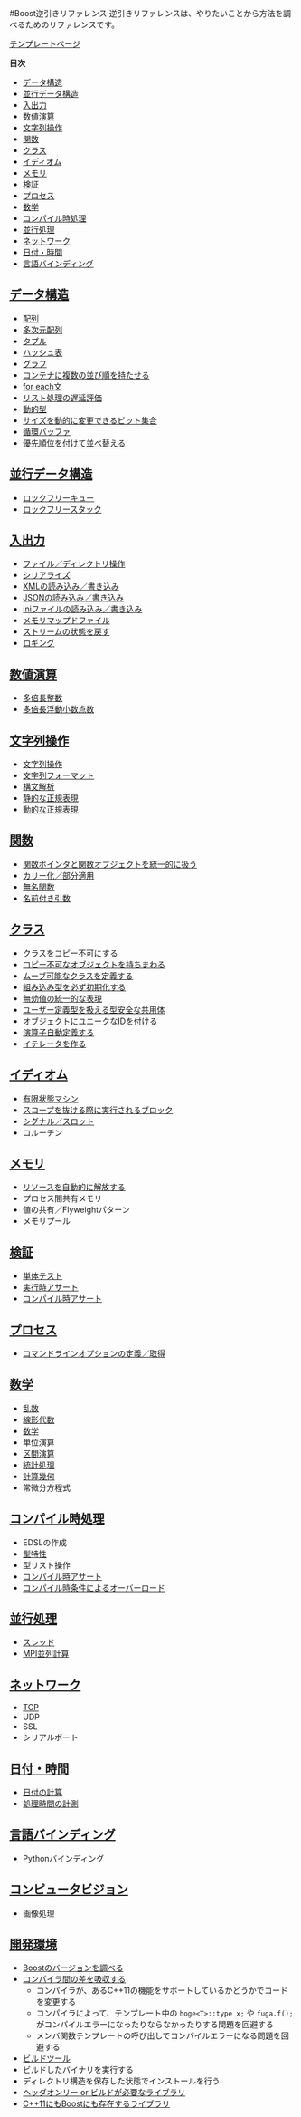 #Boost逆引きリファレンス
逆引きリファレンスは、やりたいことから方法を調べるためのリファレンスです。

[テンプレートページ](/tips/template_page)


**目次**

- [データ構造](#data_structure)
- [並行データ構造](#concurrent_data_structure)
- [入出力](#io)
- [数値演算](#numeric)
- [文字列操作](#string)
- [関数](#function)
- [クラス](#class)
- [イディオム](#idiom)
- [メモリ](#memory)
- [検証](#validation)
- [プロセス](#process)
- [数学](#math)
- [コンパイル時処理](#compile_time)
- [並行処理](#concurrency)
- [ネットワーク](#network)
- [日付・時間](#datetime)
- [言語バインディング](#lang_binding)


## <a name="data_structure" href="data_structure">データ構造</a>

- [配列](/tips/array.md)
- [多次元配列](/tips/multi_array.md)
- [タプル](/tips/tuple.md)
- [ハッシュ表](/tips/hashmap.md)
- [グラフ](/tips/graph.md)
- [コンテナに複数の並び順を持たせる](/tips/multi_index.md)
- [for each文](/tips/foreach.md)
- [リスト処理の遅延評価](/tips/list.md)
- [動的型](/tips/dynamic_type.md)
- [サイズを動的に変更できるビット集合](/tips/dynamic_bitset.md)
- [循環バッファ](/tips/circular_buffer.md)
- [優先順位を付けて並べ替える](/tips/priority_sort.md)


## <a name="concurrent_data_structure" href="concurrent_data_structure">並行データ構造</a>

- [ロックフリーキュー](/tips/lockfree-queue.md)
- [ロックフリースタック](/tips/lockfree-stack.md)


## <a name="io" href="io">入出力</a>

- [ファイル／ディレクトリ操作](/tips/filesystem.md)
- [シリアライズ](/tips/serialize.md)
- [XMLの読み込み／書き込み](/tips/xml.md)
- [JSONの読み込み／書き込み](/tips/json.md)
- [iniファイルの読み込み／書き込み](/tips/ini.md)
- [メモリマップドファイル](/tips/memory_mapped_file.md)
- [ストリームの状態を戻す](/tips/io_state.md)
- [ロギング](/tips/logging.md)


## <a name="numeric" href="numeric">数値演算</a>

- [多倍長整数](/tips/multiprec-int.md)
- [多倍長浮動小数点数](/tips/multiprec-float.md)


## <a name="string" href="string">文字列操作</a>

- [文字列操作](/tips/string_algo.md)
- [文字列フォーマット](/tips/format.md)
- [構文解析](/tips/parser.md)
- [静的な正規表現](/tips/static_regex.md)
- [動的な正規表現](/tips/dynamic_regex.md)


## <a name="function" href="function">関数</a>

- [関数ポインタと関数オブジェクトを統一的に扱う](/tips/function.md)
- [カリー化／部分適用](/tips/partial_eval.md)
- [無名関数](/tips/lambda.md)
- [名前付き引数](/tips/named_parameter.md)


## <a name="class" href="class">クラス</a>

- [クラスをコピー不可にする](/tips/noncopyable.md)
- [コピー不可なオブジェクトを持ちまわる](/tips/noncopyable_container.md)
- [ムーブ可能なクラスを定義する](/tips/move.md)
- [組み込み型を必ず初期化する](/tips/initialize.md)
- [無効値の統一的な表現](/tips/optional.md)
- [ユーザー定義型を扱える型安全な共用体](/tips/variant.md)
- [オブジェクトにユニークなIDを付ける](/tips/uuid.md)
- [演算子自動定義する](/tips/operators.md)
- [イテレータを作る](/tips/iterator.md)


## <a name="idiom" href="idiom">イディオム</a>

- [有限状態マシン](/tips/finite_state_machine.md)
- [スコープを抜ける際に実行されるブロック](/tips/scope_guard.md)
- [シグナル／スロット](/tips/signals.md)
- コルーチン


## <a name="memory" href="memory">メモリ</a>

- [リソースを自動的に解放する](/tips/smart_ptr.md)
- プロセス間共有メモリ
- 値の共有／Flyweightパターン
- メモリプール


## <a name="validation" href="validation">検証</a>

- [単体テスト](/tips/unit_test.md)
- [実行時アサート](/tips/dynamic_assert.md)
- [コンパイル時アサート](/tips/static_assert.md)


## <a name="process" href="process">プロセス</a>

- [コマンドラインオプションの定義／取得](/tips/program_options.md)


## <a name="math" href="math">数学</a>

- [乱数](/tips/random.md)
- [線形代数](/tips/linear-algebra.md)
- [数学](/tips/math.md)
- 単位演算
- [区間演算](/tips/interval_arithmetic.md)
- [統計処理](/tips/statistics.md)
- [計算幾何](/tips/geometry.md)
- 常微分方程式


## <a name="compile_time" href="compile_time">コンパイル時処理</a>

- EDSLの作成
- [型特性](/tips/type_traits.md)
- 型リスト操作
- [コンパイル時アサート](/tips/static_assert.md)
- [コンパイル時条件によるオーバーロード](/tips/constcond_overload.md)


## <a name="concurrency" href="concurrency">並行処理</a>

- [スレッド](/tips/thread.md)
- [MPI並列計算](/tips/mpi.md)


## <a name="network" href="network">ネットワーク</a>

- [TCP](/tips/network/tcp.md)
- UDP
- SSL
- シリアルポート


## <a name="datetime" href="datetime">日付・時間</a>

- [日付の計算](/tips/date_time.md)
- [処理時間の計測](/tips/timer.md)


## <a name="lang_binding" href="lang_binding">言語バインディング</a>

- Pythonバインディング


## <a name="computer_vision" href="computer_vision">コンピュータビジョン</a>

- 画像処理


## <a name="env" href="env">開発環境</a>

- [Boostのバージョンを調べる](/tips/version.md)
- [コンパイラ間の差を吸収する](/tips/config.md)
	- コンパイラが、あるC++11の機能をサポートしているかどうかでコードを変更する
	- コンパイラによって、テンプレート中の `hoge<T>::type x;` や `fuga.f();` がコンパイルエラーになったりならなかったりする問題を回避する
	- メンバ関数テンプレートの呼び出しでコンパイルエラーになる問題を回避する
- [ビルドツール](/tips/build.md)
- ビルドしたバイナリを実行する
- ディレクトリ構造を保存した状態でインストールを行う
- [ヘッダオンリー or ビルドが必要なライブラリ](/tips/build_link.md)
- [C++11にもBoostにも存在するライブラリ](/tips/cxx11-boost-mapping.md)

